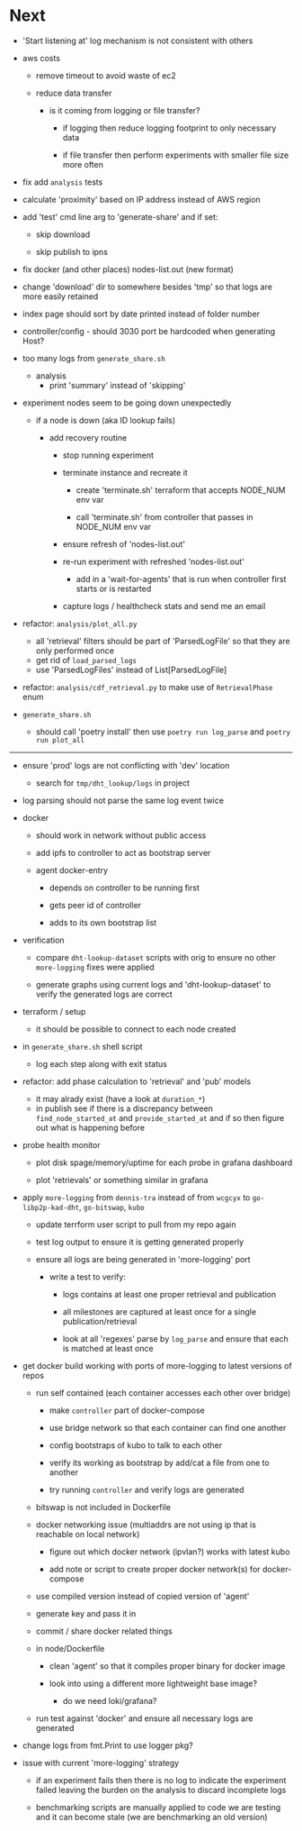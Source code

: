 # Next

  * 'Start listening at' log mechanism is not consistent with others

  * aws costs

    * remove timeout to avoid waste of ec2

    * reduce data transfer

      * is it coming from logging or file transfer?

        * if logging then reduce logging footprint to only necessary data

        * if file transfer then perform experiments with smaller file size more often


  * fix add `analysis` tests

  * calculate 'proximity' based on IP address instead of AWS region

  * add 'test' cmd line arg to 'generate-share' and if set:

    * skip download

    * skip publish to ipns

  * fix docker (and other places) nodes-list.out (new format)

  * change 'download' dir to somewhere besides 'tmp' so that logs are more easily retained

  * index page should sort by date printed instead of folder number

  * controller/config - should 3030 port be hardcoded when generating Host?

  * too many logs from `generate_share.sh`
    * analysis
      * print 'summary' instead of 'skipping'

  * experiment nodes seem to be going down unexpectedly

    * if a node is down (aka ID lookup fails)

      * add recovery routine

        * stop running experiment

        * terminate instance and recreate it

          * create 'terminate.sh' terraform that accepts NODE_NUM env var

          * call 'terminate.sh' from controller that passes in NODE_NUM env var

        * ensure refresh of 'nodes-list.out'

        * re-run experiment with refreshed 'nodes-list.out'

          * add in a 'wait-for-agents' that is run when controller first starts or is restarted

        * capture logs / healthcheck stats and send me an email


  * refactor: `analysis/plot_all.py`
    * all 'retrieval' filters should be part of 'ParsedLogFile' so that they are only performed once
    * get rid of `load_parsed_logs`
    * use 'ParsedLogFiles' instead of  List[ParsedLogFile]

  * refactor: `analysis/cdf_retrieval.py` to make use of `RetrievalPhase` enum

  * `generate_share.sh`
    * should call 'poetry install' then use `poetry run log_parse` and `poetry run plot_all`

---

  * ensure 'prod' logs are not conflicting with 'dev' location
    * search for `tmp/dht_lookup/logs` in project

  * log parsing should not parse the same log event twice

  * docker

    * should work in network without public access

    * add ipfs to controller to act as bootstrap server

    * agent docker-entry

      * depends on controller to be running first

      * gets peer id of controller

      * adds to its own bootstrap list


  * verification

    * compare `dht-lookup-dataset` scripts with orig to ensure no other `more-logging` fixes were applied

    * generate graphs using current logs and 'dht-lookup-dataset' to verify the generated logs are correct

  * terraform / setup

    * it should be possible to connect to each node created

  * in `generate_share.sh` shell script

    * log each step along with exit status

  * refactor: add phase calculation to 'retrieval' and 'pub' models
    * it may alrady exist (have a look at `duration_*`)
    * in publish see if there is a discrepancy between `find_node_started_at` and `provide_started_at` and if so then figure out what is happening before

  * probe health monitor

    * plot disk spage/memory/uptime for each probe in grafana dashboard

    * plot 'retrievals' or something similar in grafana


  * apply `more-logging` from `dennis-tra` instead of from `wcgcyx` to `go-libp2p-kad-dht`, `go-bitswap`, `kubo`

    * update terrform user script to pull from my repo again

    * test log output to ensure it is getting generated  properly

    * ensure all logs are being generated in 'more-logging' port

      * write a test to verify:

        * logs contains at least one proper retrieval and publication

        * all milestones are captured at least once for a single publication/retrieval

        * look at all 'regexes' parse by `log_parse` and ensure that each is matched at least once

  * get docker build working with ports of more-logging to latest versions of repos

    * run self contained (each container accesses each other over bridge)

      * make `controller` part of docker-compose

      * use bridge network so that each container can find one another

      * config bootstraps of kubo to talk to each other

      * verify its working as bootstrap by add/cat a file from one to another

      * try running `controller` and verify logs are generated


    * bitswap is not included in Dockerfile

    * docker networking issue (multiaddrs are not using ip that is reachable on local network)

      * figure out which docker network (ipvlan?) works with latest kubo

      * add note or script to create proper docker network(s) for docker-compose

    * use compiled version instead of copied version of 'agent'

    * generate key and pass it in

    * commit / share docker related things

    * in node/Dockerfile

      * clean 'agent' so that it compiles proper binary for docker image

      * look into using a different more lightweight base image?

        * do we need loki/grafana?

    * run test against 'docker' and ensure all necessary logs are generated

  * change logs from fmt.Print to use logger pkg?

  * issue with current 'more-logging' strategy

    * if an experiment fails then there is no log to indicate the experiment failed leaving the burden on the analysis to discard incomplete logs

    * benchmarking scripts are manually applied to code we are testing and it can become stale (we are benchmarking an old version)
